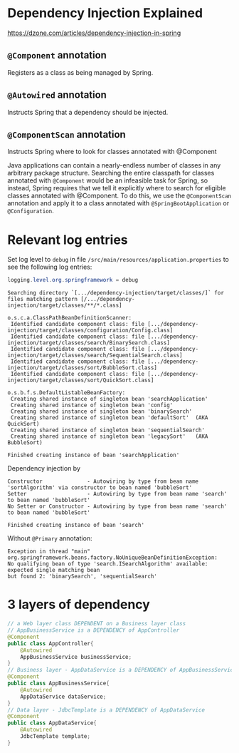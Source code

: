 # Dependency Injection Explained
https://dzone.com/articles/dependency-injection-in-spring

## `@Component` annotation
Registers as a class as being managed by Spring.

## `@Autowired` annotation
Instructs Spring that a dependency should be injected.

## `@ComponentScan` annotation
Instructs Spring where to look for classes annotated with @Component

Java applications can contain a nearly-endless number of classes in any arbitrary package structure. Searching the entire classpath for classes annotated with `@Component` would be an infeasible task for Spring, so instead, Spring requires that we tell it explicitly where to search for eligible classes annotated with @Component. To do this, we use the `@ComponentScan` annotation and apply it to a class annotated with `@SpringBootApplication` or `@Configuration`.

# Relevant log entries
Set log level to `debug` in file `/src/main/resources/application.properties` to see the following log entries:
```Java
logging.level.org.springframework = debug
```

```
Searching directory `[.../dependency-injection/target/classes/]` for files matching pattern [/.../dependency-injection/target/classes/**/*.class]

o.s.c.a.ClassPathBeanDefinitionScanner:
 Identified candidate component class: file [.../dependency-injection/target/classes/configuration/Config.class]
 Identified candidate component class: file [.../dependency-injection/target/classes/search/BinarySearch.class]
 Identified candidate component class: file [.../dependency-injection/target/classes/search/SequentialSearch.class]
 Identified candidate component class: file [.../dependency-injection/target/classes/sort/BubbleSort.class]
 Identified candidate component class: file [.../dependency-injection/target/classes/sort/QuickSort.class]

o.s.b.f.s.DefaultListableBeanFactory:
 Creating shared instance of singleton bean 'searchApplication'
 Creating shared instance of singleton bean 'config'
 Creating shared instance of singleton bean 'binarySearch'
 Creating shared instance of singleton bean 'defaultSort'  (AKA QuickSort)
 Creating shared instance of singleton bean 'sequentialSearch'
 Creating shared instance of singleton bean 'legacySort'   (AKA BubbleSort)

Finished creating instance of bean 'searchApplication'
```

Dependency injection by
```
Constructor              - Autowiring by type from bean name 'sortAlgorithm' via constructor to bean named 'bubbleSort'
Setter                   - Autowiring by type from bean name 'search' to bean named 'bubbleSort'
No Setter or Constructor - Autowiring by type from bean name 'search' to bean named 'bubbleSort'

Finished creating instance of bean 'search'
```

Without `@Primary` annotation:
```
Exception in thread "main" org.springframework.beans.factory.NoUniqueBeanDefinitionException:
No qualifying bean of type 'search.ISearchAlgorithm' available: expected single matching bean
but found 2: 'binarySearch', 'sequentialSearch'
```

# 3 layers of dependency
```Java
// a Web layer class DEPENDENT on a Business layer class
// AppBusinessService is a DEPENDENCY of AppController
@Component
public class AppController{
    @Autowired
    AppBusinessService businessService;
}
// Business layer - AppDataService is a DEPENDENCY of AppBusinessService
@Component
public class AppBusinessService{
    @Autowired
    AppDataService dataService;
}
// Data layer - JdbcTemplate is a DEPENDENCY of AppDataService
@Component
public class AppDataService{
    @Autowired
    JdbcTemplate template;
}
```